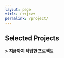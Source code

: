 ```yaml
---
layout: page
title: Project
permalink: /project/
---
```


## Selected Projects

#### > 지금까지 작업한 프로젝트
